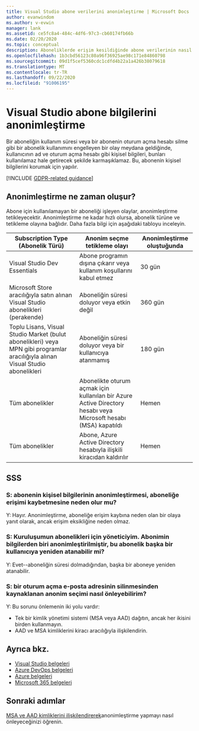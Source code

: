 ```yaml
---
title: Visual Studio abone verilerini anonimleştirme | Microsoft Docs
author: evanwindom
ms.author: v-evwin
manager: lank
ms.assetid: ce5fc8a4-484c-4df6-97c3-cb60174fb66b
ms.date: 02/20/2020
ms.topic: conceptual
description: Aboneliklerde erişim kesildiğinde abone verilerinin nasıl anonimleştirilmemiş olduğunu öğrenin.
ms.openlocfilehash: 1b3cbd56123c80a96f36925ae98c171e84860798
ms.sourcegitcommit: 09d1f5cef5360cdc1cdfd4b22a1a426b38079618
ms.translationtype: MT
ms.contentlocale: tr-TR
ms.lasthandoff: 09/22/2020
ms.locfileid: "91006195"
---
```

# <a name="anonymization-of-visual-studio-subscriber-information"></a>Visual Studio abone bilgilerini anonimleştirme
Bir aboneliğin kullanım süresi veya bir abonenin oturum açma hesabı silme gibi bir abonelik kullanımını engelleyen bir olay meydana geldiğinde, kullanıcının ad ve oturum açma hesabı gibi kişisel bilgileri, bunları kullanılamaz hale getirecek şekilde karmaşıklamaz.  Bu, abonenin kişisel bilgilerini korumak için yapılır.

[!INCLUDE [GDPR-related guidance](includes/gdpr-intro-sentence.md)]

## <a name="when-does-anonymization-occur"></a>Anonimleştirme ne zaman oluşur?
Abone için kullanılamayan bir aboneliği işleyen olaylar, anonimleştirme tetikleyecektir.  Anonimleştirme ne kadar hızlı olursa, abonelik türüne ve tetikleme olayına bağlıdır. Daha fazla bilgi için aşağıdaki tabloyu inceleyin.

| Subscription Type (Abonelik Türü)                                                                                                                       | Anonim seçme tetikleme olayı                                                                                                     | Anonimleştirme oluştuğunda |
|-----------------------------------------------------------------------------------------------------------------------------------------|------------------------------------------------------------------------------------------------------------|---------------------------|
| Visual Studio Dev Essentials                                                                                                            | Abone programın dışına çıkarır veya kullanım koşullarını kabul etmez                                    | 30 gün               |
| Microsoft Store aracılığıyla satın alınan Visual Studio abonelikleri (perakende)                                                                      | Aboneliğin süresi doluyor veya etkin değil                                                                   | 360 gün                  |
| Toplu Lisans, Visual Studio Market (bulut abonelikleri) veya MPN gibi programlar aracılığıyla alınan Visual Studio abonelikleri | Aboneliğin süresi doluyor veya bir kullanıcıya atanmamış                                                          | 180 gün                  |
| Tüm abonelikler                                                                                                                       | Abonelikte oturum açmak için kullanılan bir Azure Active Directory hesabı veya Microsoft hesabı (MSA) kapatıldı | Hemen               |
| Tüm abonelikler                                                                                                                       | Abone, Azure Active Directory hesabıyla ilişkili kiracıdan kaldırılır                                | Hemen               |

## <a name="faq"></a>SSS
### <a name="q--does-the-anonymization-of-the-subscribers-personal-information-cause-them-to-lose-access-to-the-subscription"></a>S: abonenin kişisel bilgilerinin anonimleştirmesi, aboneliğe erişimi kaybetmesine neden olur mu?
Y: Hayır.  Anonimleştirme, aboneliğe erişim kaybına neden olan bir olaya yanıt olarak, ancak erişim eksikliğine neden olmaz.

### <a name="q--im-an-administrator-for-my-organizations-subscriptions--if-one-of-my-subscribers-information-is-anonymized-can-that-subscription-be-reassigned-to-another-user"></a>S: Kuruluşumun abonelikleri için yöneticiyim.  Abonimin bilgilerden biri anonimleştirilmiştir, bu abonelik başka bir kullanıcıya yeniden atanabilir mi?
Y: Evet--aboneliğin süresi dolmadığından, başka bir aboneye yeniden atanabilir.

### <a name="q-how-can-i-prevent-anonymization-caused-by-deleting-a-sign-in-email-address"></a>S: bir oturum açma e-posta adresinin silinmesinden kaynaklanan anonim seçimi nasıl önleyebilirim?
Y: Bu sorunu önlemenin iki yolu vardır:
- Tek bir kimlik yönetimi sistemi (MSA veya AAD) dağıtın, ancak her ikisini birden kullanmayın.  
- AAD ve MSA kimliklerini kiracı aracılığıyla ilişkilendirin. 

## <a name="see-also"></a>Ayrıca bkz.
- [Visual Studio belgeleri](/visualstudio/)
- [Azure DevOps belgeleri](/azure/devops/)
- [Azure belgeleri](/azure/)
- [Microsoft 365 belgeleri](/microsoft-365/)

## <a name="next-steps"></a>Sonraki adımlar
[MSA ve AAD kimliklerini ilişkilendirerek](/azure/active-directory/b2b/add-users-administrator)anonimleştirme yapmayı nasıl önleyeceğinizi öğrenin.